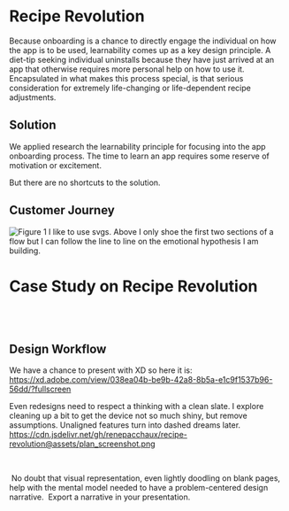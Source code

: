# Recipe Revolution
Because onboarding is a chance to directly engage the individual on how the app is to be used, learnability comes up as a key design principle. A diet-tip seeking individual uninstalls because they have just arrived at an app that otherwise requires more personal help on how to use it. Encapsulated in what makes this process special, is that serious consideration for extremely life-changing or life-dependent recipe adjustments. 

## Solution
We applied research the learnability principle for focusing into the app onboarding process.
The time to learn an app requires some reserve of motivation or excitement.

But there are no shortcuts to the solution.

## Customer Journey 
‍![Figure 1](https://cdn.jsdelivr.net/gh/renepacchaux/recipe-revolution@assets/Figure_1-Journey_Assess_Awareness.svg)
I like to use svgs. Above I only shoe the first two sections of a flow but I can follow the line to line on the emotional hypothesis I am building.




# Case Study on Recipe Revolution
## ‍

## Design Workflow
We have a chance to present with XD so here it is: https://xd.adobe.com/view/038ea04b-be9b-42a8-8b5a-e1c9f1537b96-56dd/?fullscreen

Even redesigns need to respect a thinking with a clean slate.  I explore cleaning up a bit to get the device not so much shiny, but remove assumptions.  Unaligned features turn into dashed dreams later.
https://cdn.jsdelivr.net/gh/renepacchaux/recipe-revolution@assets/plan_screenshot.png

**‍**

‍
No doubt that visual representation, even lightly doodling on blank pages, help with the mental model needed to have a problem-centered design narrative.
‍
Export a narrative in your presentation.‍
